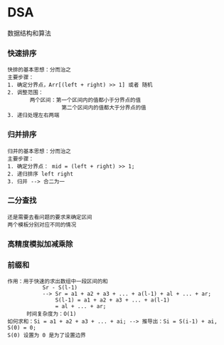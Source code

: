 # DSA
数据结构和算法

### 快速排序
    快排的基本思想：分而治之
    主要步骤：
    1. 确定分界点，Arr[(left + right) >> 1] 或者 随机
    2. 调整范围：
           两个区间：第一个区间内的值都小于分界点的值
                     第二个区间内的值都大于分界点的值
    3. 递归处理左右两端
    
### 归并排序
    归并的基本思想：分而治之
    主要步骤：
    1. 确定分界点： mid = (left + right) >> 1;
    2. 递归排序 left right
    3. 归并 --> 合二为一


### 二分查找
    还是需要去看问题的要求来确定区间
    两个模板分别对应不同的情况


### 高精度模拟加减乘除
    
    
### 前缀和
    作用：用于快速的求出数组中一段区间的和
               Sr - S(l-1)
               --> Sr = a1 + a2 + a3 + ... + a(l-1) + al + ... + ar;
                   S(l-1) = a1 + a2 + a3 + ... + a(l-1)
                   = al + ... + ar;
          时间复杂度为：O(1)
    如何求和：Si = a1 + a2 + a3 + ... + ai; --> 推导出：Si = S(i-1) + ai, S(0) = 0;
    S(0) 设置为 0 是为了设置边界
